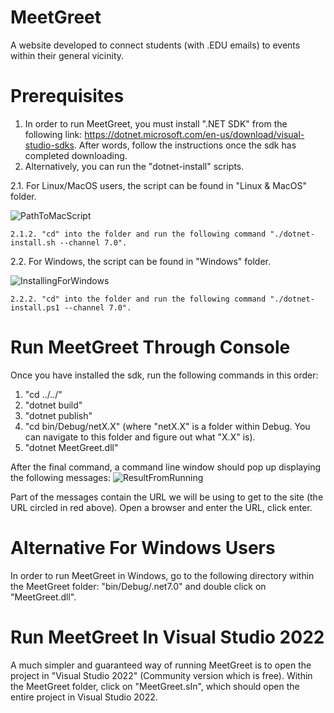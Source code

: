 # MeetGreet
A website developed to connect students (with .EDU emails) to events within their general vicinity.


# Prerequisites
1. In order to run MeetGreet, you must install ".NET SDK" from the following link: https://dotnet.microsoft.com/en-us/download/visual-studio-sdks. After words, follow the instructions once the sdk has completed downloading.
2. Alternatively, you can run the "dotnet-install" scripts.
  
  2.1. For Linux/MacOS users, the script can be found in "Linux & MacOS" folder.
  
  ![PathToMacScript](https://user-images.githubusercontent.com/75864631/228932990-61c6570a-dc63-41c2-8de2-d24392199139.PNG)
    
    2.1.2. "cd" into the folder and run the following command "./dotnet-install.sh --channel 7.0".
  2.2. For Windows, the script can be found in "Windows" folder.
  
  ![InstallingForWindows](https://user-images.githubusercontent.com/75864631/228933426-ca124230-5ce2-4180-b232-86e9a2685886.PNG)
    
    2.2.2. "cd" into the folder and run the following command "./dotnet-install.ps1 --channel 7.0".

# Run MeetGreet Through Console
Once you have installed the sdk, run the following commands in this order:
   1. "cd ../../"
   2. "dotnet build"
   4. "dotnet publish"
   5. "cd bin/Debug/netX.X" (where "netX.X" is a folder within Debug. You can navigate to this folder and figure out what "X.X" is).
   6. "dotnet MeetGreet.dll"

After the final command, a command line window should pop up displaying the following messages:
![ResultFromRunning](https://user-images.githubusercontent.com/75864631/228938385-768fc981-1500-4437-a990-1c1e98323aff.PNG)

Part of the messages contain the URL we will be using to get to the site (the URL circled in red above).
Open a browser and enter the URL, click enter.

# Alternative For Windows Users
In order to run MeetGreet in Windows, go to the following directory within the MeetGreet folder: "bin/Debug/.net7.0" and double click on "MeetGreet.dll".

# Run MeetGreet In Visual Studio 2022
A much simpler and guaranteed way of running MeetGreet is to open the project in "Visual Studio 2022" (Community version which is free). Within the MeetGreet folder, click on "MeetGreet.sIn", which should open the entire project in Visual Studio 2022.
